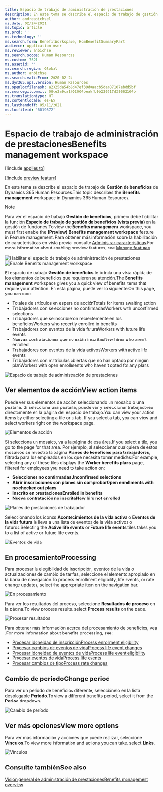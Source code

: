 ```yaml
---
title: Espacio de trabajo de administración de prestaciones
description: En este tema se describe el espacio de trabajo de gestión de beneficios de Dynamics 365 Human Resources.
author: andreabichsel
ms.date: 02/24/2021
ms.topic: article
ms.prod: ''
ms.technology: ''
ms.search.form: BenefitWorkspace, HcmBenefitSummaryPart
audience: Application User
ms.reviewer: anbichse
ms.search.scope: Human Resources
ms.custom: 7521
ms.assetid: ''
ms.search.region: Global
ms.author: anbichse
ms.search.validFrom: 2020-02-24
ms.dyn365.ops.version: Human Resources
ms.openlocfilehash: a2325da54b8d47ef39d0aacb5dac87107ebdd5bf
ms.sourcegitcommit: 08ce2a9ca1f02064beabfb9b228717d39882164b
ms.translationtype: HT
ms.contentlocale: es-ES
ms.lasthandoff: 05/11/2021
ms.locfileid: "6019572"
---
```

# <a name="benefits-management-workspace"></a><span data-ttu-id="26798-103">Espacio de trabajo de administración de prestaciones</span><span class="sxs-lookup"><span data-stu-id="26798-103">Benefits management workspace</span></span>

[!include [applies to](../includes/applies-to-hr.md)]

[!include [preview feature](./includes/preview-feature.md)]

<span data-ttu-id="26798-104">En este tema se describe el espacio de trabajo de **Gestión de beneficios** de Dynamics 365 Human Resources.</span><span class="sxs-lookup"><span data-stu-id="26798-104">This topic describes the **Benefits management** workspace in Dynamics 365 Human Resources.</span></span>

> [!NOTE]
> <span data-ttu-id="26798-105">Para ver el espacio de trabajo **Gestión de beneficios**, primero debe habilitar la función **Espacio de trabajo de gestión de beneficios (vista previa)** en la gestión de funciones.</span><span class="sxs-lookup"><span data-stu-id="26798-105">To view the **Benefits management** workspace, you must first enable the **(Preview) Benefits management workspace** feature in Feature management.</span></span> <span data-ttu-id="26798-106">Para obtener más información sobre la habilitación de características en vista previa, consulte [Administrar características](../hr-admin-manage-features.md).</span><span class="sxs-lookup"><span data-stu-id="26798-106">For more information about enabling preview features, see [Manage features](../hr-admin-manage-features.md).</span></span><br><br><span data-ttu-id="26798-107">![Habilitar el espacio de trabajo de administración de prestaciones](./media/hr-benefits-management-workspace-enable.png)</span><span class="sxs-lookup"><span data-stu-id="26798-107">![Enable Benefits management workspace](./media/hr-benefits-management-workspace-enable.png)</span></span>

<span data-ttu-id="26798-108">El espacio de trabajo **Gestión de beneficios** le brinda una vista rápida de los elementos de beneficios que requieren su atención.</span><span class="sxs-lookup"><span data-stu-id="26798-108">The **Benefits management** workspace gives you a quick view of benefits items that require your attention.</span></span> <span data-ttu-id="26798-109">En esta página, puede ver lo siguiente:</span><span class="sxs-lookup"><span data-stu-id="26798-109">On this page, you can see:</span></span>

- <span data-ttu-id="26798-110">Totales de artículos en espera de acción</span><span class="sxs-lookup"><span data-stu-id="26798-110">Totals for items awaiting action</span></span>
- <span data-ttu-id="26798-111">Trabajadores con selecciones no confirmadas</span><span class="sxs-lookup"><span data-stu-id="26798-111">Workers with unconfirmed selections</span></span>
- <span data-ttu-id="26798-112">Trabajadores que se inscribieron recientemente en los beneficios</span><span class="sxs-lookup"><span data-stu-id="26798-112">Workers who recently enrolled in benefits</span></span>
- <span data-ttu-id="26798-113">Trabajadores con eventos de la vida futura</span><span class="sxs-lookup"><span data-stu-id="26798-113">Workers with future life events</span></span>
- <span data-ttu-id="26798-114">Nuevas contrataciones que no están inscritas</span><span class="sxs-lookup"><span data-stu-id="26798-114">New hires who aren't enrolled</span></span>
- <span data-ttu-id="26798-115">Trabajadores con eventos de la vida activos</span><span class="sxs-lookup"><span data-stu-id="26798-115">Workers with active life events</span></span>
- <span data-ttu-id="26798-116">Trabajadores con matrículas abiertas que no han optado por ningún plan</span><span class="sxs-lookup"><span data-stu-id="26798-116">Workers with open enrollments who haven't opted for any plans</span></span>

![Espacio de trabajo de administración de prestaciones](./media/hr-benefits-management-workspace.png)

## <a name="view-action-items"></a><span data-ttu-id="26798-118">Ver elementos de acción</span><span class="sxs-lookup"><span data-stu-id="26798-118">View action items</span></span>

<span data-ttu-id="26798-119">Puede ver sus elementos de acción seleccionando un mosaico o una pestaña. Si selecciona una pestaña, puede ver y seleccionar trabajadores directamente en la página del espacio de trabajo.</span><span class="sxs-lookup"><span data-stu-id="26798-119">You can view your action items by either selecting a tile or a tab. If you select a tab, you can view and select workers right on the workspace page.</span></span>

![Elementos de acción](./media/hr-benefits-management-workspace-action-items.png)

<span data-ttu-id="26798-121">Si selecciona un mosaico, va a la página de esa área.</span><span class="sxs-lookup"><span data-stu-id="26798-121">If you select a tile, you go to the page for that area.</span></span> <span data-ttu-id="26798-122">Por ejemplo, al seleccionar cualquiera de estos mosaicos se muestra la página **Planes de beneficios para trabajadores**, filtrada para los empleados en los que necesita tomar medidas:</span><span class="sxs-lookup"><span data-stu-id="26798-122">For example, selecting any of these tiles displays the **Worker benefits plans** page, filtered for employees you need to take action on:</span></span>

- <span data-ttu-id="26798-123">**Selecciones no confirmadas**</span><span class="sxs-lookup"><span data-stu-id="26798-123">**Unconfirmed selections**</span></span>
- <span data-ttu-id="26798-124">**Abrir inscripciones con planes sin comprobar**</span><span class="sxs-lookup"><span data-stu-id="26798-124">**Open enrollments with no checked out plans**</span></span>
- <span data-ttu-id="26798-125">**Inscrito en prestaciones**</span><span class="sxs-lookup"><span data-stu-id="26798-125">**Enrolled in benefits**</span></span>
- <span data-ttu-id="26798-126">**Nueva contratación no inscrita**</span><span class="sxs-lookup"><span data-stu-id="26798-126">**New hire not enrolled**</span></span>

![Planes de prestaciones de trabajador](./media/hr-benefits-management-workspace-plans.png)

<span data-ttu-id="26798-128">Seleccionando los iconos **Acontecimientos de la vida activa** o **Eventos de la vida futura** le lleva a una lista de eventos de la vida activos o futuros.</span><span class="sxs-lookup"><span data-stu-id="26798-128">Selecting the **Active life events** or **Future life events** tiles takes you to a list of active or future life events.</span></span>

![Eventos de vida](./media/hr-benefits-management-workspace-life-events.png)

## <a name="processing"></a><span data-ttu-id="26798-130">En procesamiento</span><span class="sxs-lookup"><span data-stu-id="26798-130">Processing</span></span>

<span data-ttu-id="26798-131">Para procesar la elegibilidad de inscripción, eventos de la vida o actualizaciones de cambio de tarifas, seleccione el elemento apropiado en la barra de navegación.</span><span class="sxs-lookup"><span data-stu-id="26798-131">To process enrollment eligibility, life events, or rate change updates, select the appropriate item on the navigation bar.</span></span>

![En procesamiento](./media/hr-benefits-management-workspace-processing.png)

<span data-ttu-id="26798-133">Para ver los resultados del proceso, seleccione **Resultados de proceso** en la página.</span><span class="sxs-lookup"><span data-stu-id="26798-133">To view process results, select **Process results** on the page.</span></span>

![Procesar resultados](./media/hr-benefits-management-workspace-process-results.png)

<span data-ttu-id="26798-135">Para obtener más información acerca del procesamiento de beneficios, vea .</span><span class="sxs-lookup"><span data-stu-id="26798-135">For more information about benefits processing, see:</span></span>

- [<span data-ttu-id="26798-136">Procesar idoneidad de inscripción</span><span class="sxs-lookup"><span data-stu-id="26798-136">Process enrollment eligibility</span></span>](hr-benefits-process-enrollment-eligibility.md)
- [<span data-ttu-id="26798-137">Procesar cambios de eventos de vida</span><span class="sxs-lookup"><span data-stu-id="26798-137">Process life event changes</span></span>](hr-benefits-process-life-event-changes.md)
- [<span data-ttu-id="26798-138">Procesar idoneidad de eventos de vida</span><span class="sxs-lookup"><span data-stu-id="26798-138">Process life event eligibility</span></span>](hr-benefits-process-life-event-eligibility.md)
- [<span data-ttu-id="26798-139">Procesar eventos de vida</span><span class="sxs-lookup"><span data-stu-id="26798-139">Process life events</span></span>](hr-benefits-process-life-events.md)
- [<span data-ttu-id="26798-140">Procesar cambios de tipo</span><span class="sxs-lookup"><span data-stu-id="26798-140">Process rate changes</span></span>](hr-benefits-process-rate-changes.md)

## <a name="change-period"></a><span data-ttu-id="26798-141">Cambio de período</span><span class="sxs-lookup"><span data-stu-id="26798-141">Change period</span></span>

<span data-ttu-id="26798-142">Para ver un período de beneficios diferente, selecciónelo en la lista desplegable **Período**.</span><span class="sxs-lookup"><span data-stu-id="26798-142">To view a different benefits period, select it from the **Period** dropdown.</span></span>

![Cambio de período](./media/hr-benefits-management-workspace-period.png)

## <a name="view-more-options"></a><span data-ttu-id="26798-144">Ver más opciones</span><span class="sxs-lookup"><span data-stu-id="26798-144">View more options</span></span>

<span data-ttu-id="26798-145">Para ver más información y acciones que puede realizar, seleccione **Vínculos**.</span><span class="sxs-lookup"><span data-stu-id="26798-145">To view more information and actions you can take, select **Links**.</span></span>

![Vínculos](./media/hr-benefits-management-workspace-links.png)

## <a name="see-also"></a><span data-ttu-id="26798-147">Consulte también</span><span class="sxs-lookup"><span data-stu-id="26798-147">See also</span></span>

[<span data-ttu-id="26798-148">Visión general de administración de prestaciones</span><span class="sxs-lookup"><span data-stu-id="26798-148">Benefits management overview</span></span>](hr-benefits-management-overview.md)